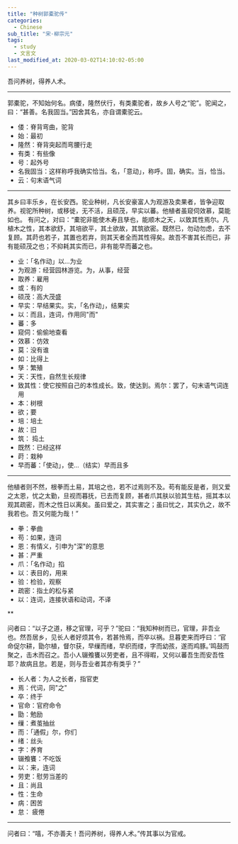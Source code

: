 ```yaml
---
title: "种树郭橐驼传"
categories:
  - Chinese
sub_title: "宋·柳宗元"
tags:
  - study
  - 文言文
last_modified_at: 2020-03-02T14:10:02-05:00
---
```


吾问养树，得养人术。

***
郭橐驼，不知始何名。病偻，隆然伏行，有类橐驼者，故乡人号之“驼”。驼闻之，曰：“甚善。名我固当。”因舍其名，亦自谓橐驼云。

* 偻：脊背弯曲，驼背
* 始：最初
* 隆然：脊背突起而弯腰行走
* 有类：有些像
* 号：起外号
* 名我固当：这样称呼我确实恰当。名，「意动」，称呼。固，确实。当，恰当。
* 云：句末语气词


***

其乡曰丰乐乡，在长安西。驼业种树，凡长安豪富人为观游及卖果者，皆争迎取养。视驼所种树，或移徙，无不活，且硕茂，早实以蕃。他植者虽窥伺效慕，莫能如也。
有问之，对曰：“橐驼非能使木寿且孳也，能顺木之天，以致其性焉尔。凡植木之性，其本欲舒，其培欲平，其土欲故，其筑欲密。既然已，勿动勿虑，去不复顾。其莳也若子，其置也若弃，则其天者全而其性得矣。故吾不害其长而已，非有能硕茂之也；不抑耗其实而已，非有能早而蕃之也。

* 业：「名作动」以…为业
* 为观游：经营园林游览。为，从事，经营
* 取养：雇用
* 或：有的
* 硕茂：高大茂盛
* 早实：早结果实。实，「名作动」，结果实
* 以：而且，连词，作用同"而"
* 蕃：多
* 窥伺：偷偷地查看
* 效慕：仿效
* 莫：没有谁
* 如：比得上
* 孳：繁殖
* 天：天性，自然生长规律
* 致其性：使它按照自己的本性成长。致，使达到。焉尔：罢了，句末语气词连用
* 本：树根
* 欲；要
* 培：培土
* 故：旧
* 筑： 捣土
* 既然：已经这样
* 莳：栽种
* 早而蕃：「使动」，使…（结实）早而且多


***

他植者则不然，根拳而土易，其培之也，若不过焉则不及。苟有能反是者，则又爱之太恩，忧之太勤，旦视而暮抚，已去而复顾，甚者爪其肤以验其生枯，摇其本以观其疏密，而木之性日以离矣。虽曰爱之，其实害之；虽曰忧之，其实仇之，故不我若也。吾又何能为哉！”

* 拳：拳曲
* 苟：如果，连词
* 恩：有情义，引申为"深"的意思
* 甚：严重
* 爪：「名作动」掐
* 以：表目的，用来
* 验：检验，观察
* 疏密：指土的松与紧
* 以：连词，连接状语和动词，不译


**

问者曰：“以子之道，移之官理，可乎？”驼曰：“我知种树而已，官理，非吾业也。然吾居乡，见长人者好烦其令，若甚怜焉，而卒以祸。旦暮吏来而呼曰：‘官命促尔耕，勖尔植，督尔获，早缫而绪，早织而缕，字而幼孩，遂而鸡豚。’鸣鼓而聚之，击木而召之。吾小人辍飧饔以劳吏者，且不得暇，又何以蕃吾生而安吾性耶？故病且怠。若是，则与吾业者其亦有类乎？”

* 长人者：为人之长者，指官吏
* 焉：代词，同"之"
* 卒：终于
* 官命：官府命令
* 勖：勉励
* 缫：煮茧抽丝
* 而：「通假」尔，你们
* 绪：丝头
* 字：养育
* 辍飧饔：不吃饭
* 以：来，连词
* 劳吏：慰劳当差的
* 且：尚且
* 性：生命
* 病：困苦
* 怠： 疲倦

***

问者曰：“嘻，不亦善夫！吾问养树，得养人术。”传其事以为官戒。
